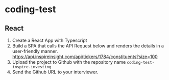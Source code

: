# coding-test

## React
1. Create a React App with Typescript 
2. Build a SPA that calls the API Request below and renders the details in a user-friendly manner. 
https://api.inspireinsight.com/api/tickers/1784/constituents?size=100
3. Upload the project to Github with the repository name `coding-test-inspire-investing` 
4. Send the Github URL to your interviewer. 
